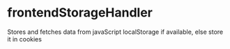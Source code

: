 # frontendStorageHandler
Stores and fetches data from javaScript localStorage if available, else store it in cookies  
